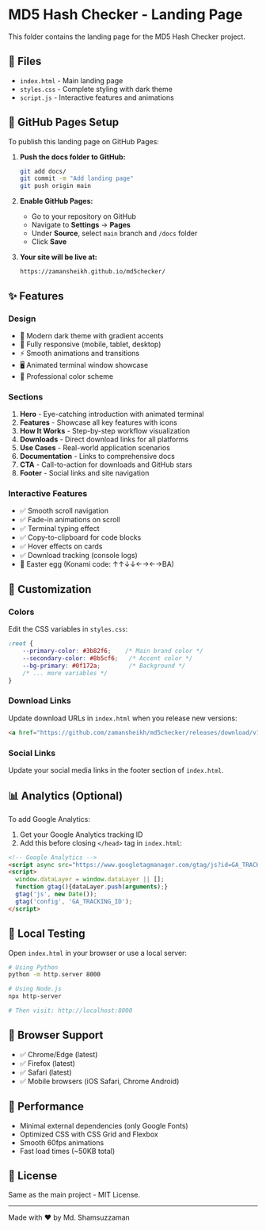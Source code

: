 # MD5 Hash Checker - Landing Page

This folder contains the landing page for the MD5 Hash Checker project.

## 📁 Files

- `index.html` - Main landing page
- `styles.css` - Complete styling with dark theme
- `script.js` - Interactive features and animations

## 🚀 GitHub Pages Setup

To publish this landing page on GitHub Pages:

1. **Push the docs folder to GitHub:**
   ```bash
   git add docs/
   git commit -m "Add landing page"
   git push origin main
   ```

2. **Enable GitHub Pages:**
   - Go to your repository on GitHub
   - Navigate to **Settings** → **Pages**
   - Under **Source**, select `main` branch and `/docs` folder
   - Click **Save**

3. **Your site will be live at:**
   ```
   https://zamansheikh.github.io/md5checker/
   ```

## ✨ Features

### Design
- 🎨 Modern dark theme with gradient accents
- 📱 Fully responsive (mobile, tablet, desktop)
- ⚡ Smooth animations and transitions
- 🖥️ Animated terminal window showcase
- 🎯 Professional color scheme

### Sections
1. **Hero** - Eye-catching introduction with animated terminal
2. **Features** - Showcase all key features with icons
3. **How It Works** - Step-by-step workflow visualization
4. **Downloads** - Direct download links for all platforms
5. **Use Cases** - Real-world application scenarios
6. **Documentation** - Links to comprehensive docs
7. **CTA** - Call-to-action for downloads and GitHub stars
8. **Footer** - Social links and site navigation

### Interactive Features
- ✅ Smooth scroll navigation
- ✅ Fade-in animations on scroll
- ✅ Terminal typing effect
- ✅ Copy-to-clipboard for code blocks
- ✅ Hover effects on cards
- ✅ Download tracking (console logs)
- 🎁 Easter egg (Konami code: ↑↑↓↓←→←→BA)

## 🎨 Customization

### Colors
Edit the CSS variables in `styles.css`:

```css
:root {
    --primary-color: #3b82f6;    /* Main brand color */
    --secondary-color: #8b5cf6;   /* Accent color */
    --bg-primary: #0f172a;        /* Background */
    /* ... more variables */
}
```

### Download Links
Update download URLs in `index.html` when you release new versions:

```html
<a href="https://github.com/zamansheikh/md5checker/releases/download/v1.0.0/...">
```

### Social Links
Update your social media links in the footer section of `index.html`.

## 📊 Analytics (Optional)

To add Google Analytics:

1. Get your Google Analytics tracking ID
2. Add this before closing `</head>` tag in `index.html`:

```html
<!-- Google Analytics -->
<script async src="https://www.googletagmanager.com/gtag/js?id=GA_TRACKING_ID"></script>
<script>
  window.dataLayer = window.dataLayer || [];
  function gtag(){dataLayer.push(arguments);}
  gtag('js', new Date());
  gtag('config', 'GA_TRACKING_ID');
</script>
```

## 🔧 Local Testing

Open `index.html` in your browser or use a local server:

```bash
# Using Python
python -m http.server 8000

# Using Node.js
npx http-server

# Then visit: http://localhost:8000
```

## 📱 Browser Support

- ✅ Chrome/Edge (latest)
- ✅ Firefox (latest)
- ✅ Safari (latest)
- ✅ Mobile browsers (iOS Safari, Chrome Android)

## 🎯 Performance

- Minimal external dependencies (only Google Fonts)
- Optimized CSS with CSS Grid and Flexbox
- Smooth 60fps animations
- Fast load times (~50KB total)

## 📝 License

Same as the main project - MIT License.

---

Made with ❤️ by Md. Shamsuzzaman
